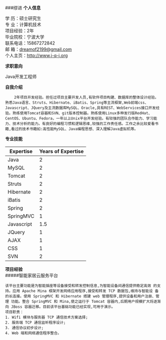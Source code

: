 ###缪进
**个人信息**

学   历：硕士研究生</br>    专   业：计算机技术  
项目经验：2年</br>         毕业院校：宁波大学  
联系电话：15867272842 </br>邮   箱：<dreamof2199@gmail.com>  
个人主页：<http://www.j-q-j.org>

**求职意向**

Java开发工程师

**自我介绍**

```
    2年项目开发经验。担任过项目主要开发人员,有软件项目构建、数据库的整体设计经验。熟悉Java语言、Struts、Hibernate、iBatis、Spring等主流框架,Web前端css、Javascript、JQuery及主流数据库MySQL、Oracle,具有REST、WebServices接口开发经验。熟练使用Tomcat容器和SVN、git版本控制器。熟练使用Linux多种发行版RedHat、CentOS、Ubuntu、Fedora，一年以上Unix平台开发经验。有较强的团队合作能力、学习能力、技术分析的能力。有良好的编程习惯和逻辑思维,较强的工作责任感。工作之余比较爱看书籍,看过的技术书籍如:高性能MySQL、Java编程思想、深入理解Java虚拟机等。
```
**专业技能**

Expertise   | Years of Expertise 
------------| ------------------
Java        | 2  
MySQL       | 2  
Tomcat      | 2
Struts      | 2
Hibernate   | 2
iBatis      | 2
Spring      | 2
SpringMVC   | 1
Javascript  | 1.5
JQuery      | 1
AJAX        | 1
CSS         | 1
SVN         | 2

**项目经验**  
#####智能家居云服务平台  
```
该平台主要功能是为智能插座等设备接受和转发控制信息,为智能设备间通信提供稳定高效 的支持。应用 Apache Mina 框架开发网络应用程序,接受和转发 TCP 数据包,维持与智能设 备的长连接。使用 SpringMVC 和 Hibernate 搭建 web 管理程序,提供设备和用户注册、管理 功能。整合 SpringMVC 和 Mina,使之运行于 Tomcat 容器内,后期用户规模扩大将逐渐向 JBoss 容器迁移。目前该平台基础功能已经实现,可用于演示。
项目职责：
1. Wifi 模块与服务器 TCP 通信技术方案选择; 
2. 服务端 TCP 通信监听程序设计;
3. 通信协议初步设计;
4. Web 端和网络通信程序整合。
```

